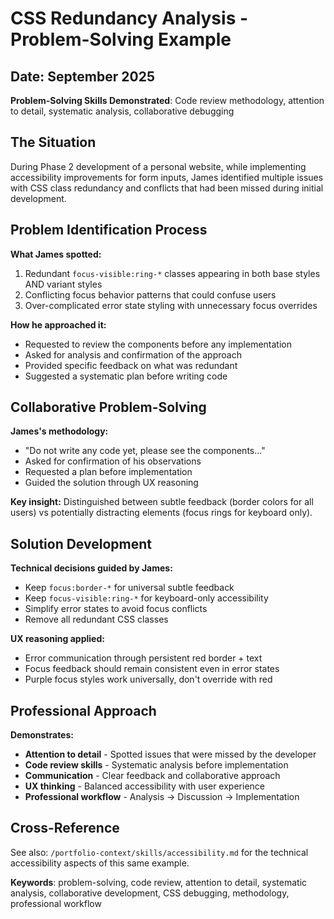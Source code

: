 # CSS Redundancy Analysis - Problem-Solving Example

## Date: September 2025

**Problem-Solving Skills Demonstrated**: Code review methodology, attention to detail, systematic analysis, collaborative debugging

## The Situation

During Phase 2 development of a personal website, while implementing accessibility improvements for form inputs, James identified multiple issues with CSS class redundancy and conflicts that had been missed during initial development.

## Problem Identification Process

**What James spotted:**
1. Redundant `focus-visible:ring-*` classes appearing in both base styles AND variant styles
2. Conflicting focus behavior patterns that could confuse users
3. Over-complicated error state styling with unnecessary focus overrides

**How he approached it:**
- Requested to review the components before any implementation
- Asked for analysis and confirmation of the approach
- Provided specific feedback on what was redundant
- Suggested a systematic plan before writing code

## Collaborative Problem-Solving

**James's methodology:**
- "Do not write any code yet, please see the components..."
- Asked for confirmation of his observations
- Requested a plan before implementation
- Guided the solution through UX reasoning

**Key insight:** Distinguished between subtle feedback (border colors for all users) vs potentially distracting elements (focus rings for keyboard only).

## Solution Development

**Technical decisions guided by James:**
- Keep `focus:border-*` for universal subtle feedback
- Keep `focus-visible:ring-*` for keyboard-only accessibility
- Simplify error states to avoid focus conflicts
- Remove all redundant CSS classes

**UX reasoning applied:**
- Error communication through persistent red border + text
- Focus feedback should remain consistent even in error states
- Purple focus styles work universally, don't override with red

## Professional Approach

**Demonstrates:**
- **Attention to detail** - Spotted issues that were missed by the developer
- **Code review skills** - Systematic analysis before implementation
- **Communication** - Clear feedback and collaborative approach
- **UX thinking** - Balanced accessibility with user experience
- **Professional workflow** - Analysis → Discussion → Implementation

## Cross-Reference

See also: `/portfolio-context/skills/accessibility.md` for the technical accessibility aspects of this same example.

**Keywords**: problem-solving, code review, attention to detail, systematic analysis, collaborative development, CSS debugging, methodology, professional workflow